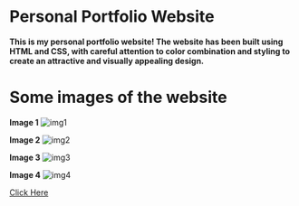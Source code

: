 # Personal Portfolio Website
**This is my personal portfolio website!
The website has been built using HTML and CSS, with careful attention to color combination
and styling to create an attractive and visually appealing design.**

# Some images of the website
**Image 1**
![img1](https://github.com/Sarthak000001/My_Profile_Website/assets/100946019/152bfdff-1102-431b-a9f9-6029df4b9a81)

**Image 2**
![img2](https://github.com/Sarthak000001/My_Profile_Website/assets/100946019/85fa9895-3407-475a-bdd3-c0ef374f062e)

**Image 3**
![img3](https://github.com/Sarthak000001/My_Profile_Website/assets/100946019/b180f4ad-3e8e-4e9a-9ea1-257330fa1a00)

**Image 4**
![img4](https://github.com/Sarthak000001/My_Profile_Website/assets/100946019/8b06a45b-bcb5-4054-a95b-1f479361b9d7)

<a href="https://sarthak000001.github.io/My_Profile_Website/">Click Here</a>
